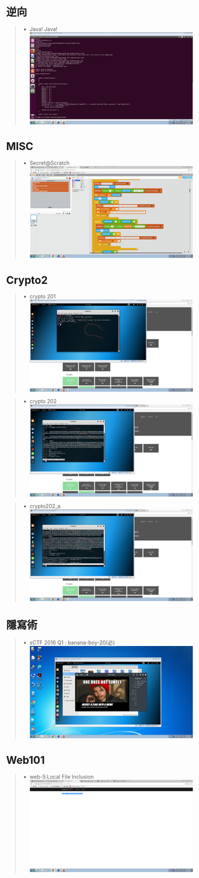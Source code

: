 # 逆向
>* Java! Java!
![123](https://github.com/rraayy246/123/blob/master/picture/006.png)


# MISC
>* Secret@Scratch
![123](https://github.com/rraayy246/123/blob/master/picture/002.png)


# Crypto2
>* crypto 201
![123](https://github.com/rraayy246/123/blob/master/picture/003.png)


>* crypto 202
![123](https://github.com/rraayy246/123/blob/master/picture/004.png)


>* crypto202_a
![123](https://github.com/rraayy246/123/blob/master/picture/005.png)


# 隱寫術
>* sCTF 2016 Q1 : banana-boy-20(必)
![123](https://github.com/rraayy246/123/blob/master/picture/001.png)


# Web101
>* web-5:Local File Inclusion
![123](https://github.com/rraayy246/123/blob/master/picture/007.png)

